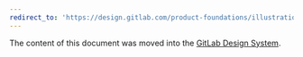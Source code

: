 ```yaml
---
redirect_to: 'https://design.gitlab.com/product-foundations/illustration/'
---
```


The content of this document was moved into the [GitLab Design System](https://design.gitlab.com/product-foundations/illustration/).
